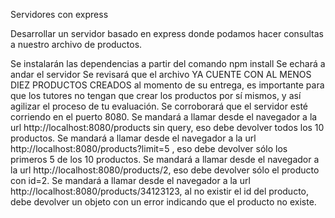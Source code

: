 Servidores con express

Desarrollar un servidor basado en express donde podamos hacer consultas a nuestro archivo de productos.

Se instalarán las dependencias a partir del comando npm install
Se echará a andar el servidor
Se revisará que el archivo YA CUENTE CON AL MENOS DIEZ PRODUCTOS CREADOS al momento de su entrega, es importante para que los tutores no tengan que crear los productos por sí mismos, y así agilizar el proceso de tu evaluación.
Se corroborará que el servidor esté corriendo en el puerto 8080.
Se mandará a llamar desde el navegador a la url http://localhost:8080/products sin query, eso debe devolver todos los 10 productos.
Se mandará a llamar desde el navegador a la url http://localhost:8080/products?limit=5 , eso debe devolver sólo los primeros 5 de los 10 productos.
Se mandará a llamar desde el navegador a la url http://localhost:8080/products/2, eso debe devolver sólo el producto con id=2.
Se mandará a llamar desde el navegador a la url http://localhost:8080/products/34123123, al no existir el id del producto, debe devolver un objeto con un error indicando que el producto no existe.
